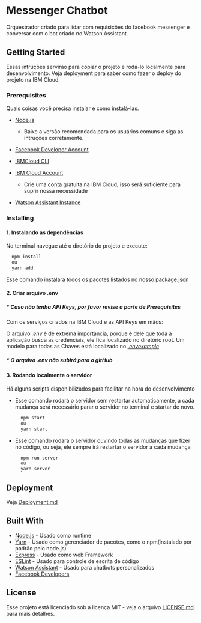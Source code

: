 # Messenger Chatbot

Orquestrador criado para lidar com requisicões do facebook messenger e conversar com o bot criado no Watson Assistant.

## Getting Started

Essas intruções servirão para copiar o projeto e rodá-lo localmente para desenvolvimento. Veja deployment para saber como fazer o deploy do projeto na IBM Cloud.

### Prerequisites

Quais coisas você precisa instalar e como instalá-las.

- [Node.js](https://nodejs.org/en/)

  - Baixe a versão recomendada para os usuários comuns e siga as intruções corretamente.

- [Facebook Developer Account](https://developers.facebook.com/)

- [IBMCloud CLI](https://console.bluemix.net/docs/cli/reference/ibmcloud/download_cli.html#install_use)

- [IBM Cloud Account](https://console.bluemix.net/)

  - Crie uma conta gratuita na IBM Cloud, isso será suficiente para suprir nossa necessidade

- [Watson Assistant Instance](https://git.ng.bluemix.net/Arthur.grigoletto/voz-da-art-server/blob/master/docs/WatsonAssistant.md)

### Installing

#### 1. Instalando as dependências

No terminal navegue até o diretório do projeto e execute:

```bash
  npm install
  ou
  yarn add
```

Esse comando instalará todos os pacotes listados no nosso [package.json](https://github.com/arthurgrigoletto/messengerBot/blob/master/package.json)

#### 2. Criar arquivo .env

##### \* _Caso não tenha API Keys, por favor revise a parte de Prerequisites_

Com os serviços criados na IBM Cloud e as API Keys em mãos:

O arquivo _.env_ é de extrema importância, porque é dele que toda a aplicação busca as credenciais, ele fica localizado no diretório root. Um modelo para todas as Chaves está localizado no _[.envexample](https://github.com/arthurgrigoletto/messengerBot/blob/master/.env.example)_

##### \* _O arquivo .env não subirá para o gitHub_

#### 3. Rodando localmente o servidor

Há alguns scripts disponibilizados para facilitar na hora do desenvolvimento

- Esse comando rodará o servidor sem restartar automaticamente, a cada mudança será necessário parar o servidor no terminal e startar de novo.

  ```bash
    npm start
    ou
    yarn start
  ```

- Esse comando rodará o servidor ouvindo todas as mudanças que fizer no código, ou seja, ele sempre irá restartar o servidor a cada mudança

  ```bash
    npm run server
    ou
    yarn server
  ```

## Deployment

Veja [Deployment.md](https://github.ibm.com/Arthur-Grigoletto/voz-da-arte-server/blob/master/docs/Deployment.md)

## Built With

- [Node.js](https://nodejs.org/en/) - Usado como runtime
- [Yarn](https://yarnpkg.com/pt-BR/) - Usado como gerenciador de pacotes, como o npm(instalado por padrão pelo node.js)
- [Express](https://expressjs.com/pt-br/) - Usado como web Framework
- [ESLint](https://eslint.org/) - Usado para controle de escrita de código
- [Watson Assistant](https://www.ibm.com/cloud/watson-assistant/) - Usado para chatbots personalizados
- [Facebook Developers](https://developers.facebook.com/docs/messenger-platform)

## License

Esse projeto está licenciado sob a licença MIT - veja o arquivo [LICENSE.md](LICENSE.md) para mais detalhes.
